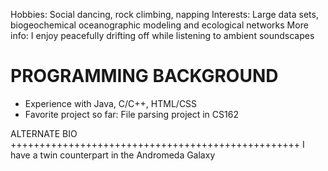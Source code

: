Hobbies:  Social dancing, rock climbing, napping
Interests: Large data sets, biogeochemical oceanographic modeling and ecological networks
More info:  I enjoy peacefully drifting off while listening to ambient soundscapes

PROGRAMMING BACKGROUND
=================================================
- Experience with Java, C/C++, HTML/CSS
- Favorite project so far:  File parsing project in CS162


ALTERNATE BIO
++++++++++++++++++++++++++++++++++++++++++++++++++
I have a twin counterpart in the Andromeda Galaxy